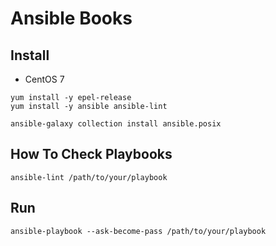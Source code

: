 # Ansible Books

## Install
- CentOS 7
```
yum install -y epel-release
yum install -y ansible ansible-lint

ansible-galaxy collection install ansible.posix
```

## How To Check Playbooks
```
ansible-lint /path/to/your/playbook
```

## Run
```
ansible-playbook --ask-become-pass /path/to/your/playbook
```
